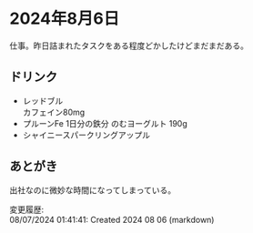 # 2024年8月6日

仕事。昨日詰まれたタスクをある程度どかしたけどまだまだある。

## ドリンク

- レッドブル  
カフェイン80mg
- プルーンFe 1日分の鉄分 のむヨーグルト 190g
- シャイニースパークリングアップル

## あとがき

出社なのに微妙な時間になってしまっている。

変更履歴:  
08/07/2024 01:41:41: Created 2024 08 06 (markdown)  
